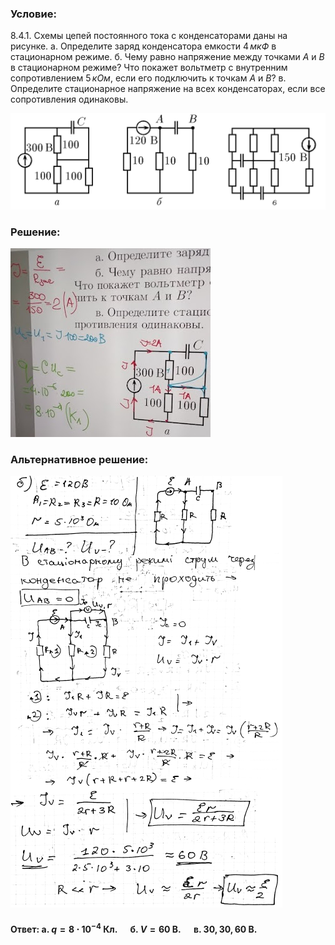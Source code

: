 ###  Условие:

$8.4.1.$ Схемы цепей постоянного тока с конденсаторами даны на рисунке. а. Определите заряд конденсатора емкости $4 \,мкФ$ в стационарном режиме. б. Чему равно напряжение между точками $A$ и $B$ в стационарном режиме? Что покажет вольтметр с внутренним сопротивлением $5 \,кОм$, если его подключить к точкам $A$ и $B$? в. Определите стационарное напряжение на всех конденсаторах, если все сопротивления одинаковы.

![К задаче $8.4.1$|1212x370, 65%](../../img/8.4.1/8.4.1.png)

###  Решение:

![|320x302, 67%](../../img/8.4.1/1.jpg)

###  Альтернативное решение:

![|435x691, 67%](../../img/8.4.1/2.png)

####  Ответ: a. $q=8\cdot10^{-4}\mathrm{~Кл}.\quad$ б. $V=60\mathrm{~В}.\quad$ в. $30,30,60\mathrm{~В}.$